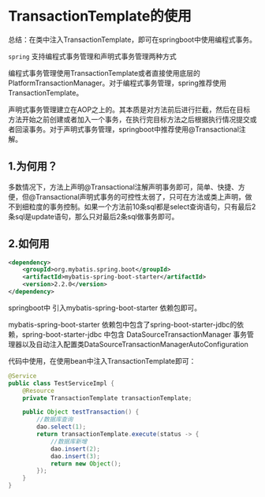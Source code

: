 # TransactionTemplate的使用

总结：在类中注入TransactionTemplate，即可在springboot中使用编程式事务。

`spring` 支持编程式事务管理和声明式事务管理两种方式

编程式事务管理使用TransactionTemplate或者直接使用底层的PlatformTransactionManager。对于编程式事务管理，spring推荐使用TransactionTemplate。

声明式事务管理建立在AOP之上的。其本质是对方法前后进行拦截，然后在目标方法开始之前创建或者加入一个事务，在执行完目标方法之后根据执行情况提交或者回滚事务。对于声明式事务管理，springboot中推荐使用@Transactional注解。

## 1.为何用？

多数情况下，方法上声明@Transactional注解声明事务即可，简单、快捷、方便，但@Transactional声明式事务的可控性太弱了，只可在方法或类上声明，做不到细粒度的事务控制。如果一个方法前10条sql都是select查询语句，只有最后2条sql是update语句，那么只对最后2条sql做事务即可。

## 2.如何用

```xml
<dependency>
    <groupId>org.mybatis.spring.boot</groupId>
    <artifactId>mybatis-spring-boot-starter</artifactId>
    <version>2.2.0</version>
</dependency>
```

springboot中 引入mybatis-spring-boot-starter 依赖包即可。

mybatis-spring-boot-starter 依赖包中包含了spring-boot-starter-jdbc的依赖，spring-boot-starter-jdbc 中包含 DataSourceTransactionManager 事务管理器以及自动注入配置类DataSourceTransactionManagerAutoConfiguration

代码中使用，在使用bean中注入TransactionTemplate即可：

```java
@Service
public class TestServiceImpl {
    @Resource
    private TransactionTemplate transactionTemplate;

    public Object testTransaction() {
        //数据库查询
        dao.select(1);
        return transactionTemplate.execute(status -> {
            //数据库新增
            dao.insert(2);
            dao.insert(3);
            return new Object();
        });
    }
}
```

